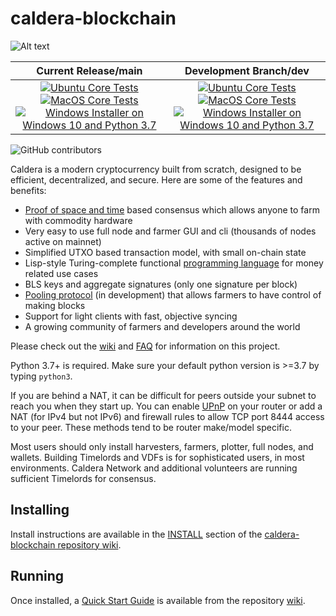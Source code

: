 # caldera-blockchain

![Alt text](https://www.caldera.network/img/caldera_logo.svg)

| Current Release/main | Development Branch/dev |
|         :---:          |          :---:         |
| [![Ubuntu Core Tests](https://github.com/Caldera-Network/caldera-blockchain/actions/workflows/build-test-ubuntu-core.yml/badge.svg)](https://github.com/Caldera-Network/caldera-blockchain/actions/workflows/build-test-ubuntu-core.yml) [![MacOS Core Tests](https://github.com/Caldera-Network/caldera-blockchain/actions/workflows/build-test-macos-core.yml/badge.svg)](https://github.com/Caldera-Network/caldera-blockchain/actions/workflows/build-test-macos-core.yml) [![Windows Installer on Windows 10 and Python 3.7](https://github.com/Caldera-Network/caldera-blockchain/actions/workflows/build-windows-installer.yml/badge.svg)](https://github.com/Caldera-Network/caldera-blockchain/actions/workflows/build-windows-installer.yml)  |  [![Ubuntu Core Tests](https://github.com/Caldera-Network/caldera-blockchain/actions/workflows/build-test-ubuntu-core.yml/badge.svg?branch=dev)](https://github.com/Caldera-Network/caldera-blockchain/actions/workflows/build-test-ubuntu-core.yml) [![MacOS Core Tests](https://github.com/Caldera-Network/caldera-blockchain/actions/workflows/build-test-macos-core.yml/badge.svg?branch=dev)](https://github.com/Caldera-Network/caldera-blockchain/actions/workflows/build-test-macos-core.yml) [![Windows Installer on Windows 10 and Python 3.7](https://github.com/Caldera-Network/caldera-blockchain/actions/workflows/build-windows-installer.yml/badge.svg?branch=dev)](https://github.com/Caldera-Network/caldera-blockchain/actions/workflows/build-windows-installer.yml) |

![GitHub contributors](https://img.shields.io/github/contributors/Caldera-Network/caldera-blockchain?logo=GitHub)

Caldera is a modern cryptocurrency built from scratch, designed to be efficient, decentralized, and secure. Here are some of the features and benefits:
* [Proof of space and time](https://docs.google.com/document/d/1tmRIb7lgi4QfKkNaxuKOBHRmwbVlGL4f7EsBDr_5xZE/edit) based consensus which allows anyone to farm with commodity hardware
* Very easy to use full node and farmer GUI and cli (thousands of nodes active on mainnet)
* Simplified UTXO based transaction model, with small on-chain state
* Lisp-style Turing-complete functional [programming language](https://chialisp.com/) for money related use cases
* BLS keys and aggregate signatures (only one signature per block)
* [Pooling protocol](https://www.caldera.network/2020/11/10/pools-in-caldera.html) (in development) that allows farmers to have control of making blocks
* Support for light clients with fast, objective syncing
* A growing community of farmers and developers around the world

Please check out the [wiki](https://github.com/Caldera-Network/caldera-blockchain/wiki)
and [FAQ](https://github.com/Caldera-Network/caldera-blockchain/wiki/FAQ) for
information on this project.

Python 3.7+ is required. Make sure your default python version is >=3.7
by typing `python3`.

If you are behind a NAT, it can be difficult for peers outside your subnet to
reach you when they start up. You can enable
[UPnP](https://www.homenethowto.com/ports-and-nat/upnp-automatic-port-forward/)
on your router or add a NAT (for IPv4 but not IPv6) and firewall rules to allow
TCP port 8444 access to your peer.
These methods tend to be router make/model specific.

Most users should only install harvesters, farmers, plotter, full nodes, and wallets.
Building Timelords and VDFs is for sophisticated users, in most environments.
Caldera Network and additional volunteers are running sufficient Timelords
for consensus.

## Installing

Install instructions are available in the
[INSTALL](https://github.com/Caldera-Network/caldera-blockchain/wiki/INSTALL)
section of the
[caldera-blockchain repository wiki](https://github.com/Caldera-Network/caldera-blockchain/wiki).

## Running

Once installed, a
[Quick Start Guide](https://github.com/Caldera-Network/caldera-blockchain/wiki/Quick-Start-Guide)
is available from the repository
[wiki](https://github.com/Caldera-Network/caldera-blockchain/wiki).

